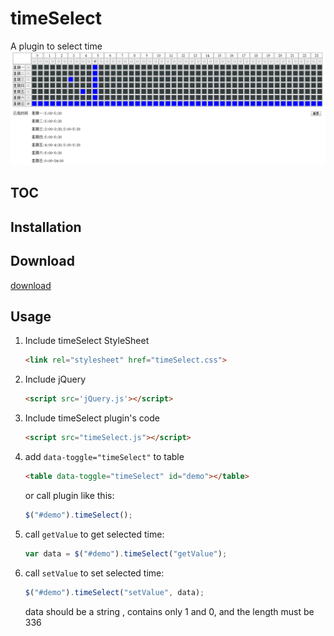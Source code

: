 # timeSelect
A plugin to select time 
![preview](https://github.com/nummy/timeSelect/blob/master/doc/img/demo.png)

## TOC

## Installation

## Download
[download](https://github.com/nummy/timeSelect/archive/master.zip)

## Usage

1. Include timeSelect StyleSheet

   ```html
   <link rel="stylesheet" href="timeSelect.css">
   ```

2. Include jQuery

   ```html
   <script src='jQuery.js'></script>
   ```

3. Include timeSelect plugin's code

   ```html
   <script src="timeSelect.js"></script>
   ```

4. add `data-toggle="timeSelect"` to table

   ```html
   <table data-toggle="timeSelect" id="demo"></table>
   ```

   or call plugin like this:

   ```javascript
   $("#demo").timeSelect();
   ```

5. call `getValue` to get selected time:

   ```javascript
   var data = $("#demo").timeSelect("getValue");
   ```

6. call `setValue` to set selected time:

   ```javascript
   $("#demo").timeSelect("setValue", data);
   ```

   data should be a string , contains only 1 and 0, and the length must be 336 